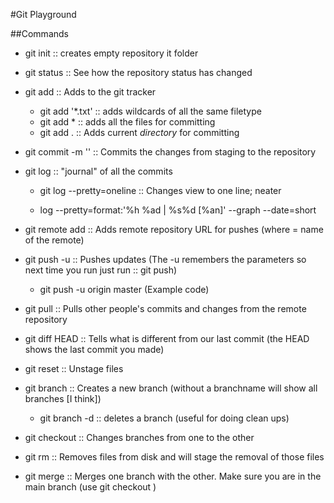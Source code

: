 #Git Playground

##Commands
- git init :: creates empty repository it folder

- git status :: See how the repository status has changed

- git add <filename> :: Adds <filename> to the git tracker

	- git add '*.txt' :: adds wildcards of all the same filetype
	- git add * :: adds all the files for committing
	- git add . :: Adds current _directory_ for committing

- git commit -m '<commit message>' :: Commits the changes from staging to the repository

- git log :: "journal" of all the commits

	- git log --pretty=oneline :: Changes view to one line; neater

	- log --pretty=format:'%h %ad | %s%d [%an]' --graph --date=short

- git remote add <name> <url of repository> :: Adds remote repository URL for pushes (where <name> = name of the remote)

- git push -u <remote name> <default local branch name> :: Pushes updates (The -u remembers the parameters so next time you run just run :: git push)

	- git push -u origin master (Example code)

- git pull :: Pulls other people's commits and changes from the remote repository

- git diff HEAD :: Tells what is different from our last commit (the HEAD shows the last commit you made)

- git reset <filename> :: Unstage files

- git branch <branch name> :: Creates a new branch (without a branchname will show all branches [I think])

	- git branch -d <branch name> :: deletes a branch (useful for doing clean ups)

- git checkout <branch name> :: Changes branches from one to the other

- git rm :: Removes files from disk and will stage the removal of those files

- git merge <branch name> :: Merges one branch with the other. Make sure you are in the main branch (use git checkout <branch name>)